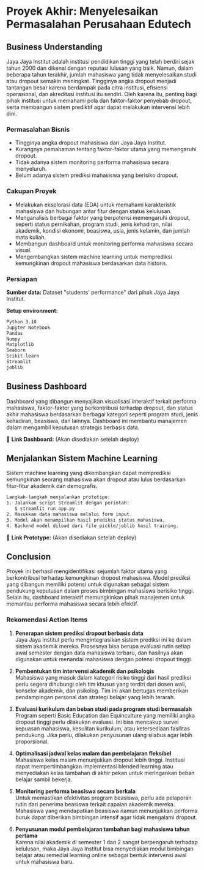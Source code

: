 # Proyek Akhir: Menyelesaikan Permasalahan Perusahaan Edutech

## Business Understanding

Jaya Jaya Institut adalah institusi pendidikan tinggi yang telah berdiri sejak tahun 2000 dan dikenal dengan reputasi lulusan yang baik. Namun, dalam beberapa tahun terakhir, jumlah mahasiswa yang tidak menyelesaikan studi atau dropout semakin meningkat. Tingginya angka dropout menjadi tantangan besar karena berdampak pada citra institusi, efisiensi operasional, dan akreditasi institusi itu sendiri. Oleh karena itu, penting bagi pihak institusi untuk memahami pola dan faktor-faktor penyebab dropout, serta membangun sistem prediktif agar dapat melakukan intervensi lebih dini.

### Permasalahan Bisnis
- Tingginya angka dropout mahasiswa dari Jaya Jaya Institut.
- Kurangnya pemahaman tentang faktor-faktor utama yang memengaruhi dropout.
- Tidak adanya sistem monitoring performa mahasiswa secara menyeluruh.
- Belum adanya sistem prediksi mahasiswa yang berisiko dropout.

### Cakupan Proyek
- Melakukan eksplorasi data (EDA) untuk memahami karakteristik mahasiswa dan hubungan antar fitur dengan status kelulusan.
- Menganalisis berbagai faktor yang berpotensi memengaruhi dropout, seperti status pernikahan, program studi, jenis kehadiran, nilai akademik, kondisi ekonomi, beasiswa, usia, jenis kelamin, dan jumlah mata kuliah.
- Membangun dashboard untuk monitoring performa mahasiswa secara visual.
- Mengembangkan sistem machine learning untuk memprediksi kemungkinan dropout mahasiswa berdasarkan data historis.

### Persiapan

**Sumber data:** Dataset "students' performance" dari pihak Jaya Jaya Institut.

**Setup environment:**
```bash
Python 3.10
Jupyter Notebook
Pandas
Numpy
Matplotlib
Seaborn
Scikit-learn
Streamlit
joblib
```

## Business Dashboard

Dashboard yang dibangun menyajikan visualisasi interaktif terkait performa mahasiswa, faktor-faktor yang berkontribusi terhadap dropout, dan status akhir mahasiswa berdasarkan berbagai kategori seperti program studi, jenis kehadiran, beasiswa, dan lainnya. Dashboard ini membantu manajemen dalam mengambil keputusan strategis berbasis data.

🔗 **Link Dashboard:** (Akan disediakan setelah deploy)

## Menjalankan Sistem Machine Learning

Sistem machine learning yang dikembangkan dapat memprediksi kemungkinan seorang mahasiswa akan dropout atau lulus berdasarkan fitur-fitur akademik dan demografis.

```bash
Langkah-langkah menjalankan prototipe:
1. Jalankan script Streamlit dengan perintah:
   $ streamlit run app.py
2. Masukkan data mahasiswa melalui form input.
3. Model akan menampilkan hasil prediksi status mahasiswa.
4. Backend model diload dari file pickle/joblib hasil training.
```

🔗 **Link Prototype:** (Akan disediakan setelah deploy)

## Conclusion

Proyek ini berhasil mengidentifikasi sejumlah faktor utama yang berkontribusi terhadap kemungkinan dropout mahasiswa. Model prediksi yang dibangun memiliki potensi untuk digunakan sebagai sistem pendukung keputusan dalam proses bimbingan mahasiswa berisiko tinggi. Selain itu, dashboard interaktif memungkinkan pihak manajemen untuk memantau performa mahasiswa secara lebih efektif.

### Rekomendasi Action Items

1. **Penerapan sistem prediksi dropout berbasis data**  
   Jaya Jaya Institut perlu mengintegrasikan sistem prediksi ini ke dalam sistem akademik mereka. Prosesnya bisa berupa evaluasi rutin setiap awal semester dengan data mahasiswa terbaru, dan hasilnya akan digunakan untuk menandai mahasiswa dengan potensi dropout tinggi.

2. **Pembentukan tim intervensi akademik dan psikologis**  
   Mahasiswa yang masuk dalam kategori risiko tinggi dari hasil prediksi perlu segera dihubungi oleh tim khusus yang terdiri dari dosen wali, konselor akademik, dan psikolog. Tim ini akan bertugas memberikan pendampingan personal dan strategi belajar yang lebih terarah.

3. **Evaluasi kurikulum dan beban studi pada program studi bermasalah**  
   Program seperti Basic Education dan Equinculture yang memiliki angka dropout tinggi perlu dilakukan evaluasi. Ini bisa mencakup survei kepuasan mahasiswa, kesulitan kurikulum, atau ketersediaan fasilitas pendukung. Jika perlu, dilakukan penyusunan ulang silabus agar lebih proporsional.

4. **Optimalisasi jadwal kelas malam dan pembelajaran fleksibel**  
   Mahasiswa kelas malam menunjukkan dropout lebih tinggi. Institusi dapat mempertimbangkan implementasi blended learning atau menyediakan kelas tambahan di akhir pekan untuk meringankan beban belajar sambil bekerja.

5. **Monitoring performa beasiswa secara berkala**  
   Untuk memastikan efektivitas program beasiswa, perlu ada pelaporan rutin dari penerima beasiswa terkait capaian akademik mereka. Mahasiswa yang mendapatkan beasiswa namun menunjukkan performa buruk dapat diberikan bimbingan intensif agar tidak mengalami dropout.

6. **Penyusunan modul pembelajaran tambahan bagi mahasiswa tahun pertama**  
   Karena nilai akademik di semester 1 dan 2 sangat berpengaruh terhadap kelulusan, maka Jaya Jaya Institut bisa menyediakan modul bimbingan belajar atau remedial learning online sebagai bentuk intervensi awal untuk mahasiswa baru.
